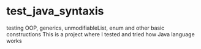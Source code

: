 # test_java_syntaxis
testing OOP, generics, unmodifiableList, enum and other basic constructions
This is a project where I tested and tried how Java language works
